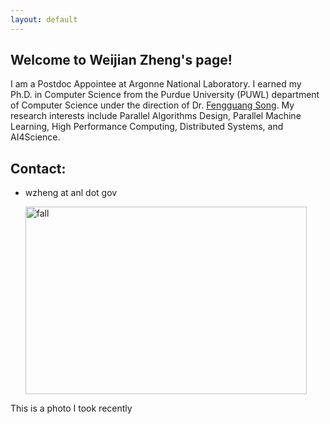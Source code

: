 ```yaml
---
layout: default
---
```


## Welcome to Weijian Zheng's page!


I am a Postdoc Appointee at Argonne National Laboratory. I earned my Ph.D. in Computer Science from the Purdue University (PUWL) department of Computer Science under the direction of Dr. [Fengguang Song](https://homes.luddy.indiana.edu/fgsong/). My research interests include Parallel Algorithms Design, Parallel Machine Learning, High Performance Computing, Distributed Systems, and AI4Science.


## Contact:

* wzheng at anl dot gov
  
  <img src="photos/2022/fall02.JPG" alt="fall" width="450" height="300"/>

This is a photo I took recently
